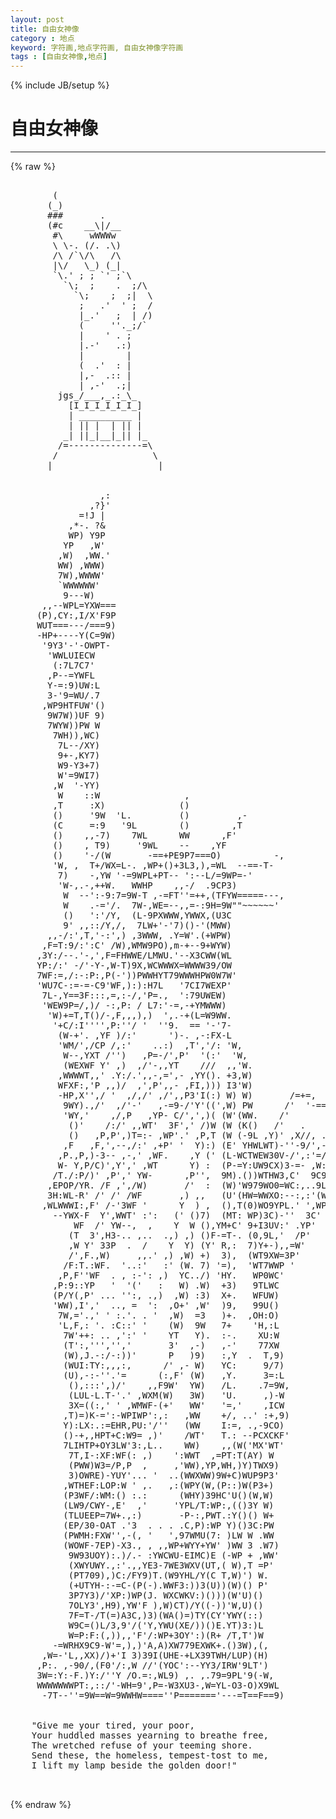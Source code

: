```yaml
---
layout: post
title: 自由女神像
category : 地点
keyword: 字符画,地点字符画, 自由女神像字符画
tags : [自由女神像,地点]
---
```

{% include JB/setup %}
# 自由女神像
---
{% raw %}
<pre>

        (
       (_)
       ###       .
       (#c    __\|/__
        #\     wWWWw
        \ \-. (/. .\)
        /\ /`\/\   /\
        |\/   \_) (_|
        `\.&#039; ; ; `&#039; ;`\
          `\;  ;    .  ;/\
            `\;    ;  ;|  \
             ;   .&#039;  &#039; ;  /
             |_.&#039;   ;  | /)
             (     &#039;&#039;._;/`
             |    &#039; . ;
             |.-&#039;   .:)
             |        |
             (  .&#039;  : |
             |,-  .:: |
             | ,-&#039;  .;|
         jgs_/___,_.:_\_
           [I_I_I_I_I_I_]
           | __________ |
           | || |  | || |
          _| ||_|__|_|| |_
         /=--------------=\
        /                  \
       |                    |


                 ,:
               ,?}&#039;
             =!J |
           ,*-. ?&amp;
           WP) Y9P
          YP   ,W&#039;
         ,W)  ,WW.&#039;
         WW) ,WWW)
         7W),WWWW&#039;
         `WWWWWW&#039;
          9---W)
      ,,--WPL=YXW===
     (P),CY:,I/X&#039;F9P
     WUT===---/===9)
     -HP+----Y(C=9W)
      &#039;9Y3&#039;-&#039;-OWPT-
       &#039;WWLUIECW
        (:7L7C7&#039;
       ,P--=YWFL
       Y-=:9)UW:L
       3-&#039;9=WU/.7
      ,WP9HTFUW&#039;()
       9W7W))UF 9)
       7WYW))PW W
        7WH)),WC)
         7L--/XY)
         9+-,KY7)
         W9-Y3+7)
         W&#039;=9WI7)
        ,W  &#039;-YY)
         W    ::W                ,
        ,T     :X)              ()
        ()     &#039;9W  &#039;L.         ()         ,-
        (C     =:9   &#039;9L        ()        ,T
        ()    ,,-7)    7WL      WW      ,F&#039;
        ()    , T9)     &#039;9WL    --    ,YF
        ()    &#039;-/(W       -==+PE9P7===O)          -,
        &#039;W, ,  T+/WX=L-. ,WP+()+3L3,),=WL  --==-T-
         7)    -,YW &#039;-=9WPL+PT-- &#039;:--L/=9WP=-&#039;
         &#039;W-,.-,++W.   WWHP    ,,-/  .9CP3)
          W  --&#039;:-9:7=9W-T ,-=FT&#039;&#039;=++,(TFYW=====---,
          W    .-=&#039;/.  7W-,WE=--,,=-:9H=9W&quot;&quot;~~~~~~&#039;
          ()   &#039;:&#039;/Y,  (L-9PXWWW,YWWX,(U3C        
          9&#039; ,,::/Y,/,  7LW+&#039;-&#039;7)()-&#039;(MWW)
       ,,-/:&#039;,T,&#039;-:&#039;,) ,3WWW, .Y=W&#039;.(+WPW)
      ,F=T:9/:&#039;:C&#039; /W),WMW9PO),m-+--9+WYW)
     ,3Y:/--.&#039;-,&#039;,F=FHWWE/LMWU.&#039;--X3CWW(WL
     YP:/:&#039; -/&#039;-Y-,W-T)9X,WCWWWX=WWWW39/OW
     7WF:=,/:-:P:,P(-&#039;))PWWHYT79WWWHPW0W7W&#039;
     &#039;WU7C-:=-=-C9&#039;WF,):):H7L   &#039;7CI7WEXP&#039;
      7L-,Y==3F:::,=,:-/,&#039;P=.,  &#039;:79UWEW)
      &#039;WEW9P=/,)/ -:,P: / L7:&#039;-=,-+YMWWW)
       &#039;W)+=T,T()/-,F,,,),)  &#039;,.-+(L=W9WW.
        &#039;+C/:I&#039;&#039;&#039;&#039;,P:&#039;&#039;/ &#039;  &#039;&#039;9.  == &#039;-&#039;7-
         (W-+&#039;. ,YF )/:&#039;      &#039;)-. ,-:FX-L
         &#039;WM/&#039;,/CP /,:&#039;    ..:)  ,T&#039;,&#039;/: &#039;W,
          W--,YXT /&#039;&#039;)   ,P=-/&#039;,P&#039;  &#039;(:&#039;  &#039;W,
          (WEXWF Y&#039; ,)  ,/&#039;-,,YT    ///  ,,&#039;W.
         ,WWWWT,,&#039; .Y:/.&#039;,,-,=&#039;,- ,YY(). +3,W)
         WFXF:,&#039;P ,,)/  ,&#039;,P&#039;,,- ,FI,))) I3&#039;W)
         -HP,X&#039;&#039;,/ &#039;  ,/,/&#039; ,/&#039;,,P3&#039;I(:) W) W)       /=+=,
          9WY).,/&#039;  ,/&#039;-&#039;   ,-=9-/&#039;Y&#039;((&#039;,W) PW      /&#039;  &#039;-==L,
          &#039;WY,&#039;    ,/,P   ,YP- C/&#039;,&#039;,)( (W&#039;(WW.    /&#039;       &#039;7==L.
           ()&#039;    /:/&#039; ,,WT&#039;  3F&#039;,&#039; /)W (W (K()   /&#039;   .        &#039;7X
           ()   ,P,P&#039;,)T=:- ,WP&#039;.&#039; ,P,T (W (-9L ,Y)&#039; ,X//, .    Y:P
          ,F   ,F,&#039;,--,/:&#039; ,+P&#039; &#039;  Y):) (E&#039; YHWLWT)-&#039;&#039;-9/&#039;,-&#039; ,,,WF
         ,P.,P,)-3-- ,-,&#039; ,WF.    ,Y (&#039; (L-WCTWEW30V-/&#039;,:&#039;=/P+E7WF
         W- Y,P/C)&#039;,Y&#039;,&#039; ,WT      Y) :  (P-=Y:UW9CX)3-=- ,W:9/PXXW.
        /T./:P/)&#039; ,P&#039;,&#039; YW-      ,P&#039;&#039;,  9M).())WTHW3,C&#039;  9C9=&#039;W3WW)
       ,EPOP/YR. /F ,&#039;,/W)       /&#039;  :  (W)&#039;W979WO0=WC:,..9LPXWWP-
       3H:WL-R&#039; /&#039; /&#039; /WF       ,) ,,   (U&#039;(HW=WWXO:--:,:&#039;(W=WWF&#039;
      ,WLWWWI:,F&#039; /-&#039;3WF &#039;      Y  ) ,  (),T(0)WO9YPL.&#039; &#039;,WP==&#039;
        --YWX-F  Y&#039;,WWT&#039; :&#039;:   (&#039; ()7)  (MT: WP)3C)-&#039;&#039;  3C&#039;
            WF  /&#039; YW--,  ,    Y  W (),YM+C&#039; 9+I3UV:&#039; .YP&#039;
           (T  3&#039;,H3-.. ,..  .,) ,) ()F-=T-. (0,9L,&#039;  /P&#039;
           ,W Y&#039; 33P  .  /    Y  Y) (Y&#039; R,:  7)Y+-),,=W&#039;
           /&#039;,F.,W)     ,,.&#039; ,) ,W) +)  3),  (WT9XW=3P&#039;
          /F:T.:WF.  &#039;..:&#039;   :&#039; (W. 7) &#039;=),  &#039;WT7WWP &#039;
         ,P,F&#039;&#039;WF  . , :-&#039;: ,)  YC../) &#039;HY.   WP0WC&#039;
        ,P:9::YP   &#039;  &#039;(&#039;   :   W) .W)  +3)   9TLWC
        (P/Y(,P&#039; ... &#039;&#039;:, .,)  ,W) :3)  X+.   WFUW)
        &#039;WW),I&#039;,&#039;  .., =  &#039;:  ,O+&#039; ,W&#039;  )9,   99U()
         7W,=&#039;.,&#039; &#039; :.&#039;. . &#039;  ,W)  =3   )+.  ,OH:O)
         &#039;L,F,: &#039;. :C::&#039; &#039;    (W)  9W   7+    &#039;H,:L
          7W&#039;++: .. ,&#039;:&#039; &#039;    YT   Y).  :-.    XU:W
          (T&#039;:,&#039;&#039;&#039;,&#039;&#039;,&#039;       3&#039;  ,-)   ,-&#039;    77XW
          (W),J.-:/-:))&#039;      P   )9)   :,Y  .  T,9)
          (WUI:TY:,,,:,      /&#039; ,- W)   YC:     9/7)
          (U),-:-&#039;&#039;.&#039;=      (:,F&#039; (W)   ,Y.     3=:L
           (),:::&#039;,)/&#039;    ,,F9W&#039;  YW)   /L.    .7=9W,
           (LUL-L.T-&#039;.&#039; ,WXM(W)   3W)   &#039;U.     ,)-W
           3X=((:,&#039; &#039; ,WMWF-(+&#039;   WW&#039;   &#039;=,&#039;    ,ICW
          ,T)=)K-=&#039;:-WPIWP&#039;:,:   ,WW    +/, ..&#039; :+,9)
          Y):LX:.:=EHR,PU:&#039;/&#039;&#039;   (WW    I:=, .,-9CO)
          ()-+,,HPT+C:W9= ,)&#039;    /WT&#039;   T.: --PCXCKF&#039;
          7LIHTP+OY3LW&#039;3:,L..    WW)    ,,(W(&#039;MX&#039;WT&#039;
           7T,I-:XF:WF(: ,)    &#039;:WWT  ,=PT:T(AY) W
           (PWW)W3=/P,P  ,     ,&#039;WW),YP,WH,)Y)TWX9)
           3)OWRE)-YUY&#039;... &#039;  ..(WWXWW)9W+C)WUP9P3&#039;
          ,WTHEF:LOP:W &#039; ,.   ,:(WPY(W,(P::)W(P3+)
          (P3WF/:WM:() :.:      (WHY)39HC&#039;U()(W,W)
          (LW9/CWY-,E&#039;  ,&#039;     &#039;YPL/T:WP:,(()3Y W)
          (TLUEEP=7W+.,:)       -P-:,PWT.:Y()() W+
          (EP/30-OAT .&#039;3  . . . .C,P):WP Y)()3C:PW
          (PWMH:FXW&#039;&#039;,-(, &#039;   &#039;,97WMU(7: )LW W .WW
          (WOWF-7EP)-X3., , ,,WP+WYY+YW&#039; )WW 3 .W7)
           9W93UOY):.)/.- :YWCWU-EIMC)E (-WP + ,WW&#039;
           (XWYUWY.,:&#039;.,,YE3-7WE3WXV(UT,( W),T =P&#039;
           (PT709),)C:/FY9)T.(W9YHL/Y(C T,W)&#039;) W.
           (+UTYH-:-=C-(P(-).WWF3:))3(U))(W)() P&#039;
           3P7Y3)/&#039;XP:)WP(J. WXCWKV:)()))(W&#039;U)()
           7OLY3&#039;,H9),YW&#039;F ),W)CT)/Y((-))&#039;W,U)()
           7F=T-/T(=)A3C,)3)(WA()=)TY(CY&#039;YWY(::)
           W9C=()L/3,9&#039;/(&#039;Y,YWU(XE/))()E.YT)3:)L
           W=P:F:(,)),,&#039;F&#039;/:WP+3OY&#039;:)(R+ /T,T&#039;)W
        -=WRHX9C9-W&#039;=,),)&#039;A,A)XW779EXWK+.()3W),(,
      ,W=-&#039;L,,XX)/)+&#039;I 3)39I(UHE-+LX39TWH/LUP)(H)
     ,P:. ,-90/,(F0&#039;/:,W //&#039;(YOC&#039;:--YY3/IRW&#039;9LT&#039;)
     3W=:Y:-F.)Y:/&#039;&#039;Y /O.=:,WL9) ,. ,.79=9PL&#039;9(-W,
     WWWWWWWPT:,::/&#039;-WH=9&#039;,P=-W3XU3-,W=YL-O3-O)X9WL
      -7T--&#039;&#039;=9W==W=9WWHW====&#039;&#039;P=======&#039;---=T==F==9)


    &quot;Give me your tired, your poor,
    Your huddled masses yearning to breathe free,
    The wretched refuse of your teeming shore.
    Send these, the homeless, tempest-tost to me,
    I lift my lamp beside the golden door!&quot; 

 </pre>
{% endraw %}
